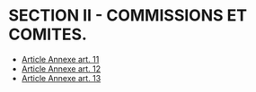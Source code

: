 # SECTION II - COMMISSIONS ET COMITES.

- [Article Annexe art. 11](article-annexe-art-11.md)
- [Article Annexe art. 12](article-annexe-art-12.md)
- [Article Annexe art. 13](article-annexe-art-13.md)
